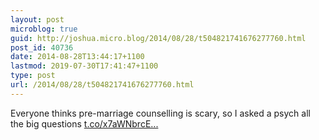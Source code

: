 ```yaml
---
layout: post
microblog: true
guid: http://joshua.micro.blog/2014/08/28/t504821741676277760.html
post_id: 40736
date: 2014-08-28T13:44:17+1100
lastmod: 2019-07-30T17:41:47+1100
type: post
url: /2014/08/28/t504821741676277760.html
---
```

Everyone thinks pre-marriage counselling is scary, so I asked a psych all the big questions [t.co/x7aWNbrcE...](http://t.co/x7aWNbrcE9)
